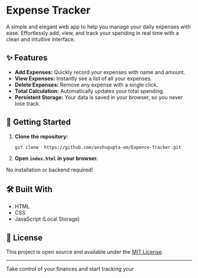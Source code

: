 # Expense Tracker

A simple and elegant web app to help you manage your daily expenses with ease. Effortlessly add, view, and track your spending in real time with a clean and intuitive interface.

## ✨ Features

- **Add Expenses:** Quickly record your expenses with name and amount.
- **View Expenses:** Instantly see a list of all your expenses.
- **Delete Expenses:** Remove any expense with a single click.
- **Total Calculation:** Automatically updates your total spending.
- **Persistent Storage:** Your data is saved in your browser, so you never lose track.

## 🚀 Getting Started

1. **Clone the repository:**
   ```bash
   git clone  https://github.com/anshugupta-om/Expence-Tracker.git
   ```
2. **Open `index.html` in your browser.**

No installation or backend required!

## 🛠️ Built With

- HTML
- CSS
- JavaScript (Local Storage)

## 📄 License

This project is open source and available under the [MIT License](LICENSE).

---

Take control of your finances and start tracking your
